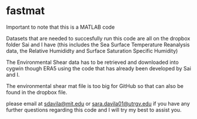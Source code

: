 # fastmat

Important to note that this is a MATLAB code

Datasets that are needed to succesfully run this code are all on the dropbox folder Sai and I have (this includes the Sea Surface Temperature Reanalysis data, the Relative Humididty and Surface Saturation Specific Humidity)


The Environmental Shear data has to be retrieved and downloaded into cygwin though ERA5 using the code that has already been developed by Sai and I.

The environmental shear mat file is too big for GitHub so that can also be found in the dropbox file.






please email at sdavila@mit.edu or sara.davila01@utrgv.edu if you have any further questions regarding this code and I will try my best to assist you.
